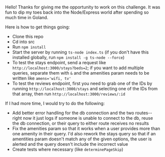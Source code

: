 Hello! Thanks for giving me the opportunity to work on this challenge. It was fun to dip my toes back into the Node/Express world after spending so much time in Goland. 

Here is how to get things going:

- Clone this repo
- Cd into src
- Run `npm install`
- Start the server by running `ts-node index.ts` (if you don't have this installed globally, run `npm install -g ts-node --force`)
- To test the stays endpoint, send a request like `http://localhost:3000/stays?beds=2`; if you want to add multiple queries, separate them with `&` and the amenities param needs to be written like `amens='wifi, tv'`
- To test the reviews endpoint, first you need to grab one of the IDs by running `http://localhost:3000/stays` and selecting one of the IDs from that array, then run `http://localhost:3000/reviews/:id`

If I had more time, I would try to do the following:
- Add better error handling for the db connection and the two routes--right now it just logs if someone is unable to connect to the db, reuse the db connection, or their query to either route receives no results
- Fix the amenities param so that it works when a user provides more than one amenity in their query. I'd also rework the stays query so that if an amentities param doesn't match any of the given options, the user is alerted and the query doesn't include the incorrect value
- Create tests where necessary (like `determinePageSkip`)
